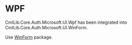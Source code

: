 # WPF

CmlLib.Core.Auth.Microsoft.UI.Wpf has been integrated into CmlLib.Core.Auth.Microsoft.UI.WinForm.

Use [WinForm](WinForm.md) package.